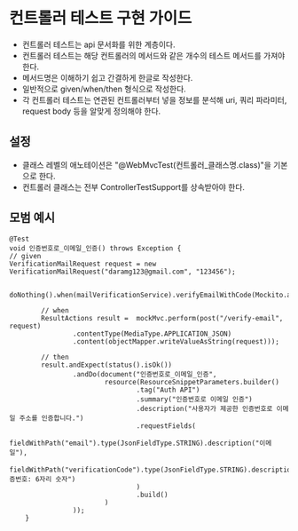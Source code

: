 # 컨트롤러 테스트 구현 가이드
- 컨트롤러 테스트는 api 문서화를 위한 계층이다.
- 컨트롤러 테스트는 해당 컨트롤러의 메서드와 같은 개수의 테스트 메서드를 가져야 한다.
- 메서드명은 이해하기 쉽고 간결하게 한글로 작성한다.
- 일반적으로 given/when/then 형식으로 작성한다.
- 각 컨트롤러 테스트는 연관된 컨트롤러부터 넣을 정보를 분석해 uri, 쿼리 파라미터, request body 등을 알맞게 정의해야 한다.

## 설정
- 클래스 레벨의 애노테이션은 "@WebMvcTest(컨트롤러_클래스명.class)"을 기본으로 한다.
- 컨트롤러 클래스는 전부 ControllerTestSupport를 상속받아야 한다.

## 모범 예시
```
@Test
void 인증번호로_이메일_인증() throws Exception {
// given
VerificationMailRequest request = new VerificationMailRequest("daramg123@gmail.com", "123456");

        doNothing().when(mailVerificationService).verifyEmailWithCode(Mockito.any(VerificationMailRequest.class));

        // when
        ResultActions result =  mockMvc.perform(post("/verify-email", request)
                .contentType(MediaType.APPLICATION_JSON)
                .content(objectMapper.writeValueAsString(request)));

        // then
        result.andExpect(status().isOk())
                .andDo(document("인증번호로_이메일_인증",
                        resource(ResourceSnippetParameters.builder()
                                .tag("Auth API")
                                .summary("인증번호로 이메일 인증")
                                .description("사용자가 제공한 인증번호로 이메일 주소를 인증합니다.")
                                .requestFields(
                                        fieldWithPath("email").type(JsonFieldType.STRING).description("이메일"),
                                        fieldWithPath("verificationCode").type(JsonFieldType.STRING).description("인증번호: 6자리 숫자")
                                )
                                .build()
                        )
                ));
    }
```
